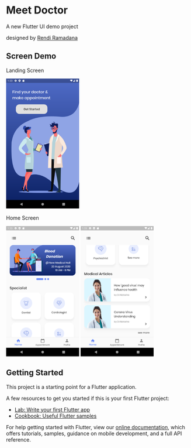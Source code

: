 # Meet Doctor

A new Flutter UI demo project

designed by [Rendi Ramadana](https://dribbble.com/shots/10769108-Medical-app-design)

## Screen Demo

Landing Screen

<img src="https://github.com/ekasit555/Meet-Doctor-UI-Flutter/blob/master/assets/demo/welcome.png" alt="alt text" width="200px" height="">

Home Screen

<img src="https://github.com/ekasit555/Meet-Doctor-UI-Flutter/blob/master/assets/demo/home1.png" alt="alt text" width="200px" height=""> <img src="https://github.com/ekasit555/Meet-Doctor-UI-Flutter/blob/master/assets/demo/home2.png" alt="alt text" width="200px" height="">




## Getting Started

This project is a starting point for a Flutter application.

A few resources to get you started if this is your first Flutter project:

- [Lab: Write your first Flutter app](https://flutter.dev/docs/get-started/codelab)
- [Cookbook: Useful Flutter samples](https://flutter.dev/docs/cookbook)

For help getting started with Flutter, view our
[online documentation](https://flutter.dev/docs), which offers tutorials,
samples, guidance on mobile development, and a full API reference.
